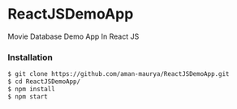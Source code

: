 # ReactJSDemoApp
Movie Database Demo App In React JS
### Installation
```sh
$ git clone https://github.com/aman-maurya/ReactJSDemoApp.git
$ cd ReactJSDemoApp/
$ npm install
$ npm start
```
